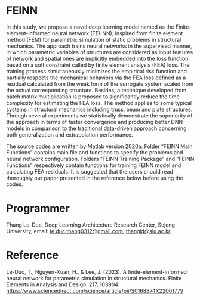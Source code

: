 # FEINN
In this study, we propose a novel deep learning model named as the Finite-element-informed neural network (FEI-NN), inspired from finite element method (FEM) for parametric simulation of static problems in structural mechanics. The approach trains neural networks in the supervised manner, in which parametric variables of structures are considered as input features of network and spatial ones are implicitly embedded into the loss function based on a soft constraint called by finite element analysis (FEA) loss. The training process simultaneously minimizes the empirical risk function and partially respects the mechanical behaviors via the FEA loss defined as a residual calculated from the weak form of the surrogate system scaled from the actual corresponding structure. Besides, a technique developed from batch matrix multiplication is proposed to significantly reduce the time complexity for estimating the FEA loss. The method applies to some typical systems in structural mechanics including truss, beam and plate structures. Through several experiments we statistically demonstrate the superiority of the approach in terms of faster convergence and producing better DNN models in comparison to the traditional data-driven approach concerning both generalization and extrapolation performance.

The source codes are written by Matlab version 2020a. Folder “FEINN Main Functions” contains main file and functions to specify the problems and neural network configuration. Folders “FEINN Training Package” and “FEINN Functions” respectively contain functions for training FEINN model and calculating FEA residuals. It is suggested that the users should read thoroughly our paper presented in the reference below before using the codes.

# Programmer
Thang Le-Duc, Deep Learning Architecture Research Center, Sejong University, email: le.duc.thang0312@gmail.com; thangld@sju.ac.kr

# Reference
Le-Duc, T., Nguyen-Xuan, H., & Lee, J. (2023). A finite-element-informed neural network for parametric simulation in structural mechanics. Finite Elements in Analysis and Design, 217, 103904.
https://www.sciencedirect.com/science/article/pii/S0168874X22001779
